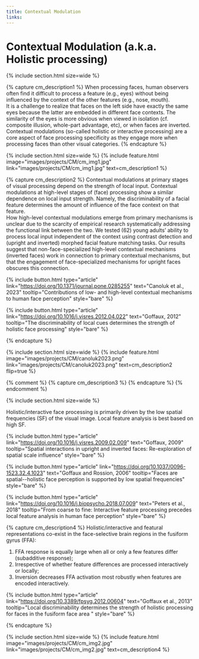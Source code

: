 ```yaml
---
title: Contextual Modulation
links: 
---
```

# Contextual Modulation (a.k.a. Holistic processing) 
{% include section.html
  size=wide %}
  
{% capture cm_description1 %}
When processing faces, human observers often find it difficult to process a feature (e.g., eyes) without being influenced by the context of the other features (e.g., nose, mouth). <br> It is a challenge to realize that faces on the left side have exactly the same eyes because the latter are embedded in different face contexts. The similarity of the eyes is more obvious when viewed in isolation (cf. composite illusion, whole-part advantage, etc), or when faces are inverted. <br> Contextual modulations (so-called holistic or interactive processing) are a core aspect of face processing specificity as they engage more when processing faces than other visual categories. 
{% endcapture %}

{% include section.html
  size=wide %}
{%
  include feature.html
  image="images/projects/CM/cm_img1.jpg"
  link="images/projects/CM/cm_img1.jpg"
  text=cm_description1
%}



{% capture cm_description2 %}
Contextual modulations at primary stages of visual processing depend on the strength of local input. Contextual modulations at high-level stages of (face) processing show a similar dependence on local input strength. Namely, the discriminability of a facial feature determines the amount of influence of the face context on that feature. <br> How high-level contextual modulations emerge from primary mechanisms is unclear due to the scarcity of empirical research systematically addressing the functional link between the two. We tested (62) young adults’ ability to process local input independent of the context using contrast detection and (upright and inverted) morphed facial feature matching tasks. Our results suggest that non-face-specialized high-level contextual mechanisms (inverted faces) work in connection to primary contextual mechanisms, but that the engagement of face-specialized mechanisms for upright faces obscures this connection. 

  {%
  include button.html
  type="article"
  link="https://doi.org/10.1371/journal.pone.0285255"
  text="Canoluk et al., 2023"
  tooltip="Contributions of low- and high-level contextual mechanisms to human face perception"
  style="bare"
  %}
  
  {%
  include button.html
  type="article"
  link="https://doi.org/10.1016/j.visres.2012.04.022"
  text="Goffaux, 2012"
  tooltip="The discriminability of local cues determines the strength of holistic face processing"
  style="bare"
  %}

{% endcapture %}

{% include section.html
  size=wide %}
{%
  include feature.html
  image="images/projects/CM/canoluk2023.png"
  link="images/projects/CM/canoluk2023.png"
  text=cm_description2
  flip=true
  %}
  
{% comment %}
{% capture cm_description3 %}
{% endcapture %}
{% endcomment %}

{% include section.html
  size=wide %}

Holistic/interactive face processing is primarily driven by the low spatial frequencies (SF) of the visual image. Local feature analysis is best based on high SF.

  {%
  include button.html
  type="article"
  link="https://doi.org/10.1016/j.visres.2009.02.009"
  text="Goffaux, 2009"
  tooltip="Spatial interactions in upright and inverted faces: Re-exploration of spatial scale influence"
  style="bare"
  %}
  
  {%
  include button.html
  type="article"
  link="https://doi.org/10.1037/0096-1523.32.4.1023"
  text="Goffaux and Rossion, 2006"
  tooltip="Faces are spatial--holistic face perception is supported by low spatial frequencies"
  style="bare"
  %}
  
  {%
  include button.html
  type="article"
  link="https://doi.org/10.1016/j.biopsycho.2018.07.009"
  text="Peters et al., 2018"
  tooltip="From coarse to fine: Interactive feature processing precedes local feature analysis in human face perception"
  style="bare"
  %}
  
 {% capture cm_description4 %}
 Holistic/interactive and featural representations co-exist in the face-selective brain regions in the fusiform gyrus (FFA): 
 1. FFA response is equally large when all or only a few features differ (subadditive response); 
 2. Irrespective of whether feature differences are processed interactively or locally; 
 3. Inversion decreases FFA activation most robustly when features are encoded interactively. 
 
  {%
  include button.html
  type="article"
  link="https://doi.org/10.3389/fpsyg.2012.00604"
  text="Goffaux et al., 2013"
  tooltip="Local discriminability determines the strength of holistic processing for faces in the fusiform face area
"
  style="bare"
  %}

{% endcapture %}

{% include section.html
  size=wide %}
{%
  include feature.html
  image="images/projects/CM/cm_img2.jpg"
  link="images/projects/CM/cm_img2.jpg"
  text=cm_description4
  %}
